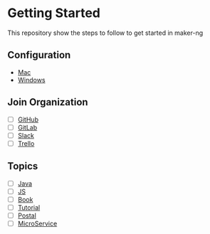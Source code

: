 # Getting Started

This repository show the steps to follow to get started in maker-ng

## Configuration
- [Mac](./configuration/mac.md)
- [Windows](./configuration/windows.md)
 
## Join Organization
- [ ] [GitHub](https://github.com/maker-ng)
- [ ] [GitLab](https://gitlab.com)
- [ ] [Slack](https://maker-ng.slack.com)
- [ ] [Trello](https://trello.com/b/X2Gp4EDz/ftl-oms)

## Topics
- [ ] [Java](java.md)
- [ ] [JS](js.md)
- [ ] [Book](book.md)
- [ ] [Tutorial](./tutorial.md)
- [ ] [Postal](./postal.md)
- [ ] [MicroService](./microservice.md)
